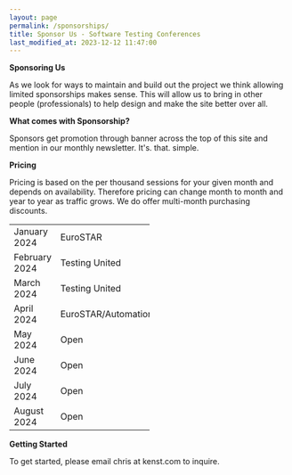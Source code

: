 ```yaml
---
layout: page
permalink: /sponsorships/
title: Sponsor Us - Software Testing Conferences
last_modified_at: 2023-12-12 11:47:00
---
```


**Sponsoring Us**

As we look for ways to maintain and build out the project we think allowing limited sponsorships makes sense. This will
allow us to bring in other people (professionals) to help design and make the site better over all.

**What comes with Sponsorship?**

Sponsors get promotion through banner across the top of this site and mention in our monthly newsletter. It's. that.
simple.

**Pricing**

Pricing is based on the per thousand sessions for your given month and depends on availability. Therefore pricing can
change month to month and year to year as traffic grows. We do offer multi-month purchasing discounts.

<table style="width:50%" align="center">
  <tr>
    <td>January 2024</td>
    <td>EuroSTAR</td>
  </tr>
  <tr>
    <td>February 2024</td>
    <td>Testing United</td>
  </tr>
  <tr>
    <td>March 2024</td>
    <td>Testing United</td>
  </tr>
    <tr>
    <td>April 2024</td>
    <td>EuroSTAR/AutomationSTAR</td>
  </tr>
  <tr>
    <td>May 2024</td>
    <td>Open</td>
  </tr>
  <tr>
    <td>June 2024</td>
    <td>Open</td>
  </tr>
  <tr>
    <td>July 2024</td>
    <td>Open</td>
  </tr>
  <tr>
    <td>August 2024</td>
    <td>Open</td>
  </tr>
</table>

**Getting Started**

To get started, please email chris at kenst.com to inquire.
